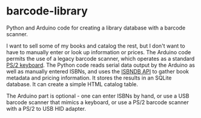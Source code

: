 # barcode-library

Python and Arduino code for creating a library database with a barcode scanner.

I want to sell some of my books and catalog the rest, but I don't want to have to manually enter or look up information or prices. The Arduino code permits the use of a legacy barcode scanner, which operates as a standard [PS/2 keyboard](http://pinouts.ru/Inputs/KeyboardPC6_pinout.shtml). The Python code reads serial data output by the Arduino as well as manually entered ISBNs, and uses the [ISBNDB API](http://isbndb.com/api/v2/docs) to gather book metadata and pricing information. It stores the results in an SQLite database. It can create a simple HTML catalog table.

The Arduino part is optional - one can enter ISBNs by hand, or use a USB barcode scanner that mimics a keyboard, or use a PS/2 barcode scanner with a PS/2 to USB HID adapter.
